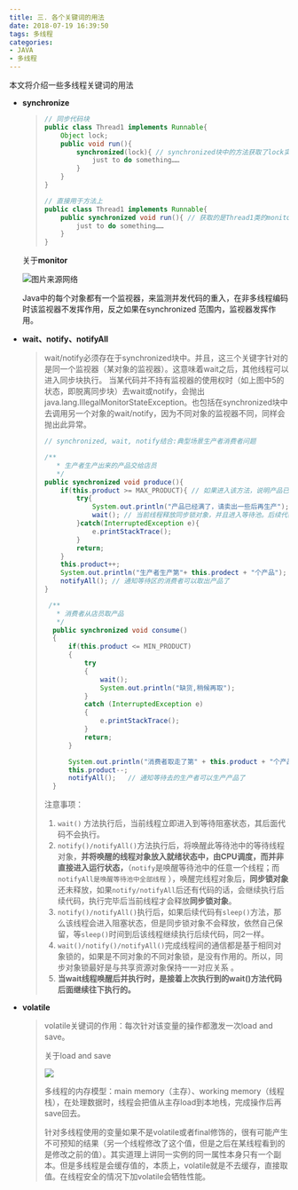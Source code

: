```yaml
---
title: 三. 各个关键词的用法
date: 2018-07-19 16:39:50
tags: 多线程
categories: 
- JAVA
- 多线程
---
```


本文将介绍一些多线程关键词的用法

<!-- more -->

- **synchronize**

  > ```java
  > // 同步代码块
  > public class Thread1 implements Runnable{
  >     Object lock;
  >     public void run(){
  >         synchronized(lock){ // synchronized块中的方法获取了lock实例的monitor，是lock的对象锁
  >             just to do something……
  >         }
  >     }
  > }
  > 
  > // 直接用于方法上
  > public class Thread1 implements Runnable{
  >     public synchronized void run(){ // 获取的是Thread1类的monitor,是Thread1的同一对象锁
  >         just to do something……
  >     }
  > }
  > ```

  关于**monitor**

  ![图片来源网络](https://upload-images.jianshu.io/upload_images/1689841-a8720771d68cb2ba.png?imageMogr2/auto-orient/strip%7CimageView2/2/w/1240)

  Java中的每个对象都有一个监视器，来监测并发代码的重入，在非多线程编码时该监视器不发挥作用，反之如果在synchronized 范围内，监视器发挥作用。 

- **wait、notify、notifyAll**

  > wait/notify必须存在于synchronized块中。并且，这三个关键字针对的是同一个监视器（某对象的监视器）。这意味着wait之后，其他线程可以进入同步块执行。 当某代码并不持有监视器的使用权时（如上图中5的状态，即脱离同步块）去wait或notify，会抛出java.lang.IllegalMonitorStateException。也包括在synchronized块中去调用另一个对象的wait/notify，因为不同对象的监视器不同，同样会抛出此异常。 
  >
  > ```java
  > // synchronized, wait, notify结合:典型场景生产者消费者问题
  > 
  > /**
  >    * 生产者生产出来的产品交给店员
  >    */
  > public synchronized void produce(){
  >     if(this.product >= MAX_PRODUCT){ // 如果进入该方法，说明产品已经足够了，要进行的是消费产品
  >         try{
  >             System.out.println("产品已经满了，请卖出一些后再生产");
  >             wait(); // 当前线程释放同步锁对象，并且进入等待池。后续代码不会执行。下面代码作用相同      
  >         }catch(InterruptedException e){
  >             e.printStackTrace();
  >         }
  >         return;
  >     }
  >     this.product++;
  >     System.out.println("生产者生产第"+ this.prodect + "个产品");
  >     notifyAll(); // 通知等待区的消费者可以取出产品了
  > }
  > 
  >  /**
  >    * 消费者从店员取产品
  >    */
  >   public synchronized void consume()
  >   {
  >       if(this.product <= MIN_PRODUCT)
  >       {
  >           try 
  >           {
  >               wait(); 
  >               System.out.println("缺货,稍候再取");
  >           } 
  >           catch (InterruptedException e) 
  >           {
  >               e.printStackTrace();
  >           }
  >           return;
  >       }
  > 
  >       System.out.println("消费者取走了第" + this.product + "个产品.");
  >       this.product--;
  >       notifyAll();   // 通知等待去的生产者可以生产产品了
  >   }
  > ```
  >
  > 
  >
  > 注意事项：
  >
  > 1. `wait()` 方法执行后，当前线程立即进入到等待阻塞状态，其后面代码不会执行。
  > 2. `notify()/notifyAll()`方法执行后，将唤醒此等待池中的等待线程对象，**并将唤醒的线程对象放入就绪状态中，由CPU调度，而并非直接进入运行状态，**（`notify`是唤醒等待池中的任意一个线程；而`notifyAll是唤醒等待池中全部线程` ），唤醒完线程对象后，**同步锁对象**还未释放，如果`notify/notifyAll`后还有代码的话，会继续执行后续代码，执行完毕后当前线程才会释放**同步锁对象**。
  > 3. `notify()/notifyAll()`执行后，如果后续代码有`sleep()`方法，那么该线程会进入阻塞状态，但是同步锁对象不会释放，依然自己保留，等`sleep()`时间到后该线程继续执行后续代码，同2一样。
  > 4. `wait()/notify()/notifyAll()`完成线程间的通信都是基于相同对象锁的，如果是不同对象的不同对象锁，是没有作用的。所以，同步对象锁最好是与共享资源对象保持一一对应关系 。
  > 5. **当wait线程唤醒后并执行时，是接着上次执行到的wait()方法代码后面继续往下执行的。**

- **volatile**

  > volatile关键词的作用：每次针对该变量的操作都激发一次load and save。
  >
  > 
  >
  > 关于load and save
  >
  > ![](https://upload-images.jianshu.io/upload_images/1689841-d4ab6cfda7042c67.png?imageMogr2/auto-orient/strip%7CimageView2/2/w/1240)
  >
  > 多线程的内存模型：main memory（主存）、working memory（线程栈），在处理数据时，线程会把值从主存load到本地栈，完成操作后再save回去。
  >
  > 
  >
  > 针对多线程使用的变量如果不是volatile或者final修饰的，很有可能产生不可预知的结果（另一个线程修改了这个值，但是之后在某线程看到的是修改之前的值）。其实道理上讲同一实例的同一属性本身只有一个副本。但是多线程是会缓存值的，本质上，volatile就是不去缓存，直接取值。在线程安全的情况下加volatile会牺牲性能。  

  

  

[原文链接]: http://www.jianshu.com/p/40d4c7aebd66

